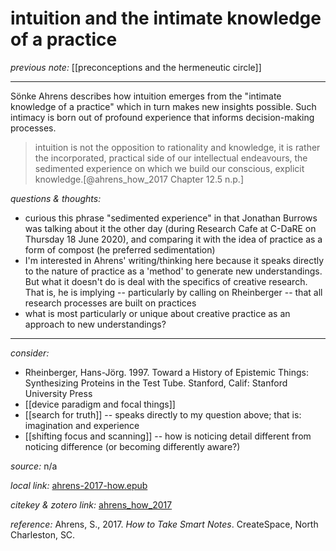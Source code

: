 # intuition and the intimate knowledge of a practice

_previous note:_ [[preconceptions and the hermeneutic circle]]

---

Sönke Ahrens describes how intuition emerges from the "intimate knowledge of a practice" which in turn makes new insights possible. Such intimacy is born out of profound experience that informs decision-making processes. 

>intuition is not the opposition to rationality and knowledge, it is rather the incorporated, practical side of our intellectual endeavours, the sedimented experience on which we build our conscious, explicit knowledge.[@ahrens_how_2017 Chapter 12.5 n.p.]


_questions & thoughts:_

- curious this phrase "sedimented experience" in that Jonathan Burrows was talking about it the other day (during Research Cafe at C-DaRE on Thursday 18 June 2020), and comparing it with the idea of practice as a form of compost (he preferred sedimentation)
- I'm interested in Ahrens' writing/thinking here because it speaks directly to the nature of practice as a 'method' to generate new understandings. But what it doesn't do is deal with the specifics of creative research. That is, he is implying -- particularly by calling on Rheinberger -- that all research processes are built on practices
- what is most particularly or unique about creative practice as an approach to new understandings?

--- 

_consider:_ 

- Rheinberger, Hans-Jörg. 1997. Toward a History of Epistemic Things: Synthesizing Proteins in the Test Tube. Stanford, Calif: Stanford University Press
- [[device paradigm and focal things]]
- [[search for truth]] -- speaks directly to my question above; that is: imagination and experience
- [[shifting focus and scanning]] -- how is noticing detail different from noticing difference (or becoming differently aware?)


_source:_  n/a

_local link:_ [ahrens-2017-how.epub](hook://file/lRSdYh2RT?p=RHJvcGJveC9iaWJsaW9ncmFwaHkgcGRmcw==&n=ahrens-2017-how.epub)

_citekey & zotero link:_ [ahrens_how_2017](zotero://select/items/1_RFS2KGG9)

_reference:_ Ahrens, S., 2017. _How to Take Smart Notes_. CreateSpace, North Charleston, SC.